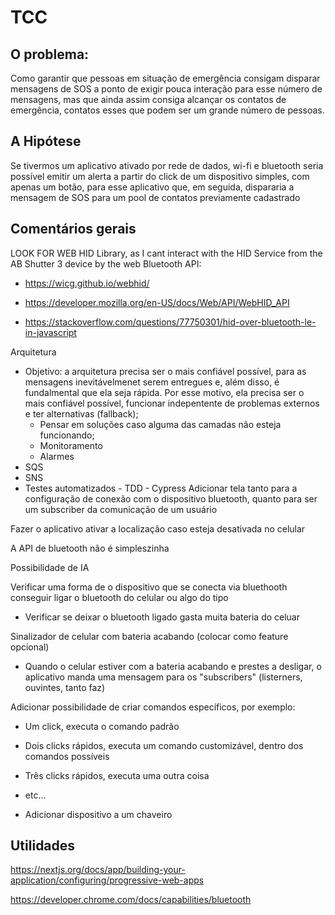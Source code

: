 # TCC

## O problema:

Como garantir que pessoas em situação de emergência consigam disparar mensagens de SOS a ponto de exigir pouca interação para esse número de mensagens, mas que ainda assim consiga alcançar os contatos de emergência, contatos esses que podem ser um grande número de pessoas.

## A Hipótese

Se tivermos um aplicativo ativado por rede de dados, wi-fi e bluetooth seria possível emitir um alerta a partir do click de um dispositivo simples, com apenas um botão, para esse aplicativo que, em seguida, dispararia a mensagem de SOS para um pool de contatos previamente cadastrado

## Comentários gerais

LOOK FOR WEB HID Library, as I cant interact with the HID Service from the AB Shutter 3 device by the web Bluetooth API:

- https://wicg.github.io/webhid/

- https://developer.mozilla.org/en-US/docs/Web/API/WebHID_API

- https://stackoverflow.com/questions/77750301/hid-over-bluetooth-le-in-javascript

Arquitetura

- Objetivo: a arquitetura precisa ser o mais confiável possível, para as mensagens inevitávelmenet serem entregues e, além disso, é fundalmental que ela seja rápida. Por esse motivo, ela precisa ser o mais confiável possível, funcionar indepentente de problemas externos e ter alternativas (fallback);
  - Pensar em soluções caso alguma das camadas não esteja funcionando;
  - Monitoramento
  - Alarmes
- SQS
- SNS
- Testes automatizados - TDD - Cypress
  Adicionar tela tanto para a configuração de conexão com o dispositivo bluetooth, quanto para ser um subscriber da comunicação de um usuário

Fazer o aplicativo ativar a localização caso esteja desativada no celular

A API de bluetooth não é simpleszinha

Possibilidade de IA

Verificar uma forma de o dispositivo que se conecta via bluethooth conseguir ligar o bluetooth do celular ou algo do tipo

- Verificar se deixar o bluetooth ligado gasta muita bateria do celuar

Sinalizador de celular com bateria acabando (colocar como feature opcional)

- Quando o celular estiver com a bateria acabando e prestes a desligar, o aplicativo manda uma mensagem para os "subscribers" (listerners, ouvintes, tanto faz)

Adicionar possibilidade de criar comandos específicos, por exemplo:

- Um click, executa o comando padrão
- Dois clicks rápidos, executa um comando customizável, dentro dos comandos possíveis
- Três clicks rápidos, executa uma outra coisa
- etc...

- Adicionar dispositivo a um chaveiro

## Utilidades

https://nextjs.org/docs/app/building-your-application/configuring/progressive-web-apps

https://developer.chrome.com/docs/capabilities/bluetooth
